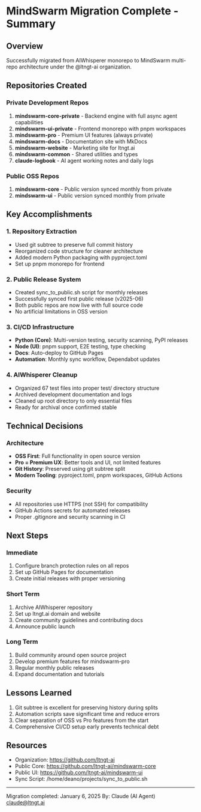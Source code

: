 # MindSwarm Migration Complete - Summary

## Overview
Successfully migrated from AIWhisperer monorepo to MindSwarm multi-repo architecture under the @ltngt-ai organization.

## Repositories Created

### Private Development Repos
1. **mindswarm-core-private** - Backend engine with full async agent capabilities
2. **mindswarm-ui-private** - Frontend monorepo with pnpm workspaces
3. **mindswarm-pro** - Premium UI features (always private)
4. **mindswarm-docs** - Documentation site with MkDocs
5. **mindswarm-website** - Marketing site for ltngt.ai
6. **mindswarm-common** - Shared utilities and types
7. **claude-logbook** - AI agent working notes and daily logs

### Public OSS Repos
1. **mindswarm-core** - Public version synced monthly from private
2. **mindswarm-ui** - Public version synced monthly from private

## Key Accomplishments

### 1. Repository Extraction
- Used git subtree to preserve full commit history
- Reorganized code structure for cleaner architecture
- Added modern Python packaging with pyproject.toml
- Set up pnpm monorepo for frontend

### 2. Public Release System
- Created sync_to_public.sh script for monthly releases
- Successfully synced first public release (v2025-06)
- Both public repos are now live with full source code
- No artificial limitations in OSS version

### 3. CI/CD Infrastructure
- **Python (Core)**: Multi-version testing, security scanning, PyPI releases
- **Node (UI)**: pnpm support, E2E testing, type checking
- **Docs**: Auto-deploy to GitHub Pages
- **Automation**: Monthly sync workflow, Dependabot updates

### 4. AIWhisperer Cleanup
- Organized 67 test files into proper test/ directory structure
- Archived development documentation and logs
- Cleaned up root directory to only essential files
- Ready for archival once confirmed stable

## Technical Decisions

### Architecture
- **OSS First**: Full functionality in open source version
- **Pro = Premium UX**: Better tools and UI, not limited features
- **Git History**: Preserved using git subtree split
- **Modern Tooling**: pyproject.toml, pnpm workspaces, GitHub Actions

### Security
- All repositories use HTTPS (not SSH) for compatibility
- GitHub Actions secrets for automated releases
- Proper .gitignore and security scanning in CI

## Next Steps

### Immediate
1. Configure branch protection rules on all repos
2. Set up GitHub Pages for documentation
3. Create initial releases with proper versioning

### Short Term
1. Archive AIWhisperer repository
2. Set up ltngt.ai domain and website
3. Create community guidelines and contributing docs
4. Announce public launch

### Long Term
1. Build community around open source project
2. Develop premium features for mindswarm-pro
3. Regular monthly public releases
4. Expand documentation and tutorials

## Lessons Learned
1. Git subtree is excellent for preserving history during splits
2. Automation scripts save significant time and reduce errors
3. Clear separation of OSS vs Pro features from the start
4. Comprehensive CI/CD setup early prevents technical debt

## Resources
- Organization: https://github.com/ltngt-ai
- Public Core: https://github.com/ltngt-ai/mindswarm-core
- Public UI: https://github.com/ltngt-ai/mindswarm-ui
- Sync Script: /home/deano/projects/sync_to_public.sh

---
Migration completed: January 6, 2025
By: Claude (AI Agent) <claude@ltngt.ai>